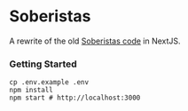 # Soberistas

A rewrite of the old [Soberistas code](https://bitbucket.org/FinerVision/soberistas) in NextJS.

### Getting Started

```shell
cp .env.example .env
npm install
npm start # http://localhost:3000
```
